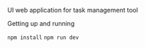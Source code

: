 UI web application for task management tool

Getting up and running

```npm install```
```npm run dev```